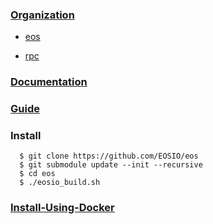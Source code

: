### [Organization](https://github.com/EOSIO)

   - [eos](https://github.com/EOSIO/eos)
   
   - [rpc](https://eosio.github.io/eos/group__eosiorpc.html)

### [Documentation](https://github.com/EOSIO/Documentation)

### [Guide](https://github.com/EOSIO/eos/wiki)

### Install

      $ git clone https://github.com/EOSIO/eos
      $ git submodule update --init --recursive
      $ cd eos
      $ ./eosio_build.sh

### [Install-Using-Docker](https://github.com/EOSIO/eos/blob/master/Docker/README.md)

